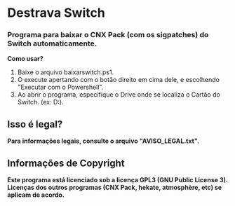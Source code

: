 # Destrava Switch
### Programa para baixar o CNX Pack (com os sigpatches) do Switch automaticamente.
**Como usar?**<br>
1. Baixe o arquivo baixarswitch.ps1.<br>
2. O execute apertando com o botão direito em cima dele, e escolhendo "Executar com o Powershell".<br>
3. Ao abrir o programa, especifique o Drive onde se localiza o Cartão do Switch. (ex: D:).<br>
## Isso é legal?
**Para informações legais, consulte o arquivo "AVISO_LEGAL.txt".**
## Informações de Copyright
**Este programa está licenciado sob a licença GPL3 (GNU Public License 3).** <br>
**Licenças dos outros programas (CNX Pack, hekate, atmosphère, etc) se aplicam de acordo.** <br>
